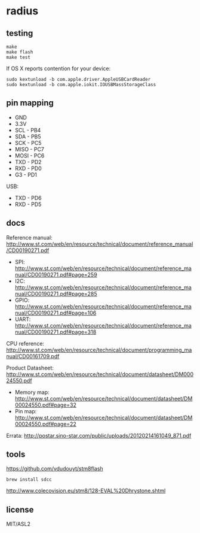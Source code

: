 # radius

## testing

```
make
make flash
make test
```

If OS X reports contention for your device:

```
sudo kextunload -b com.apple.driver.AppleUSBCardReader
sudo kextunload -b com.apple.iokit.IOUSBMassStorageClass
```

## pin mapping

* GND
* 3.3V
* SCL - PB4
* SDA - PB5
* SCK - PC5
* MISO - PC7
* MOSI - PC6
* TXD - PD2
* RXD - PD0
* G3 - PD1

USB:

* TXD - PD6
* RXD - PD5

## docs

Reference manual: http://www.st.com/web/en/resource/technical/document/reference_manual/CD00190271.pdf

 * SPI: http://www.st.com/web/en/resource/technical/document/reference_manual/CD00190271.pdf#page=259
 * I2C: http://www.st.com/web/en/resource/technical/document/reference_manual/CD00190271.pdf#page=285
 * GPIO: http://www.st.com/web/en/resource/technical/document/reference_manual/CD00190271.pdf#page=106
 * UART: http://www.st.com/web/en/resource/technical/document/reference_manual/CD00190271.pdf#page=318

CPU reference: http://www.st.com/web/en/resource/technical/document/programming_manual/CD00161709.pdf

Product Datasheet: http://www.st.com/web/en/resource/technical/document/datasheet/DM00024550.pdf

 * Memory map: http://www.st.com/web/en/resource/technical/document/datasheet/DM00024550.pdf#page=32
 * Pin map: http://www.st.com/web/en/resource/technical/document/datasheet/DM00024550.pdf#page=22

 Errata: http://postar.sino-star.com/public/uploads/20120214161049_871.pdf

## tools

https://github.com/vdudouyt/stm8flash

```
brew install sdcc
```

http://www.colecovision.eu/stm8/128-EVAL%20Dhrystone.shtml

## license

MIT/ASL2
